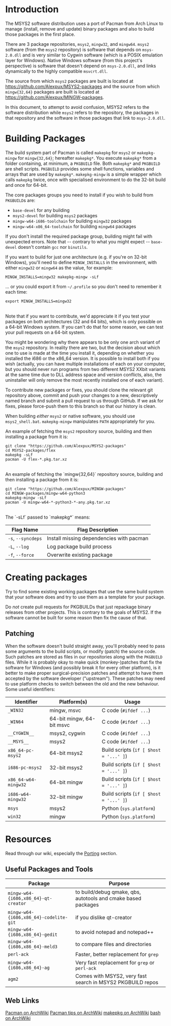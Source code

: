 Introduction
============

The MSYS2 software distribution uses a port of Pacman from Arch Linux to manage (install, remove and update) binary packages and also to build those packages in the first place.

There are 3 package repositories, `msys2`, `mingw32`, and `mingw64`. `msys2` software (from the `msys2` repository) is software that depends on `msys-2.0.dll` and is very similar to Cygwin software (which is a POSIX emulation layer for Windows). Native Windows software (from this project's perspective) is software that doesn't depend on `msys-2.0.dll`, and links dynamically to the highly compatible `msvcrt.dll`.

The source from which `msys2` packages are built is located at <https://github.com/Alexpux/MSYS2-packages> and the source from which `mingw{32,64}` packages are built is located at <https://github.com/Alexpux/MINGW-packages>.

In this document, to attempt to avoid confusion, MSYS2 refers to the software distribution while `msys2` refers to the repository, the packages in that repository and the software in those packages that link to `msys-2.0.dll`.

Building Packages
=================

The build system part of Pacman is called `makepkg` for `msys2` or `makepkg-mingw` for `mingw{32,64}`; hereafter `makepkg*`. You execute `makepkg*` from a folder containing, at minimum, a `PKGBUILD` file. Both `makepkg*` and `PKGBUILD` are shell scripts. `PKGBUILD` provides some shell functions, variables and arrays that are used by `makepkg*`. `makepkg-mingw` is a simple wrapper which calls `makepkg` twice, once with specialised environment to do the 32-bit build and once for 64-bit.

The core packages groups you need to install if you wish to build from `PKGBUILD`s are:
 - `base-devel` for any building
 - `msys2-devel` for building `msys2` packages
 - `mingw-w64-i686-toolchain` for building `mingw32` packages
 - `mingw-w64-x86_64-toolchain` for building `mingw64` packages

If you don't install the required package group, building might fail with unexpected errors. Note that -- contrary to what you might expect -- `base-devel` doesn't contain `gcc` nor `binutils`.

If you want to build for just one architecture (e.g. if you're on 32-bit Windows), you'll need to define `MINGW_INSTALLS` in the environment, with either `mingw32` or `mingw64` as the value, for example:

    MINGW_INSTALLS=mingw32 makepkg-mingw -sLf

... or you could export it from `~/.profile` so you don't need to remember it each time:

    export MINGW_INSTALLS=mingw32

<br>
Note that if you want to contribute, we'd appreciate it if you test your packages on both architectures (32 and 64 bits), which is only possible on a 64-bit Windows system. If you can't do that for some reason, we can test your pull requests on a 64-bit system.

You might be wondering why there appears to be only one arch variant of the `msys2` repository. In reality there are two, but the decision about which one to use is made at the time you install it, depending on whether you installed the i686 or the x86_64 version. It is possible to install both if you wish (actually, you can have multiple installations of each on your computer, but you should never run programs from two different MSYS2 XXbit variants at the same time due to DLL address space and version conflicts, also, the uninstaller will only remove the most recently installed one of each variant).

To contribute new packages or fixes, you should clone the relevant git repository above, commit and push your changes to a new, descriptively named branch and submit a pull request to us through GitHub. If we ask for fixes, please force-push them to this branch so that our history is clean.

When building *either* `msys2` or native software, you should use `msys2_shell.bat`. `makepkg-mingw` manipulates `PATH` appropriately for you.

An example of fetching the `msys2` repository source, building and then installing a package from it is:

    git clone "https://github.com/Alexpux/MSYS2-packages"
    cd MSYS2-packages/flex
    makepkg -sLf
    pacman -U flex-*.pkg.tar.xz

<br>
An example of fetching the `mingw{32,64}` repository source, building and then installing a package from it is:

    git clone "https://github.com/Alexpux/MINGW-packages"
    cd MINGW-packages/mingw-w64-python3
    makepkg-mingw -sLf
    pacman -U mingw-w64-*-python3-*-any.pkg.tar.xz

<br>
The `-sLf` passed to `makepkg*` means:

Flag Name          | Flag Description
-------------------|-----------------------------------------
`-s`, `--syncdeps` | Install missing dependencies with pacman
`-L`, `--log`      | Log package build process
`-f`, `--force`    | Overwrite existing package


Creating packages
=================

Try to find some existing working packages that use the same build system that your software does and try to use them as a template for your package.

Do *not* create pull requests for PKGBUILDs that just repackage binary releases from other projects. This is contrary to the goals of MSYS2. If the software cannot be built for some reason then fix the cause of that.

Patching
--------

When the software doesn't build straight away, you'll probably need to pass some arguments to the build scripts, or modify (patch) the source code. Such patches are stored as files in our repositories along with the `PKGBUILD` files. While it is probably okay to make quick (monkey-)patches that fix the software for Windows (and possibly break it for every other platform), is it better to make proper surgical-precision patches and attempt to have them accepted by the software developer ("upstream"). These patches may need to use platform checks to switch between the old and the new behaviour. Some useful identifiers:

Identifier           | Platform(s)                | Usage
---------------------|----------------------------|----------------------------
`_WIN32`             | mingw, msvc                | C code (`#ifdef ...`)
`_WIN64`             | 64-bit mingw, 64-bit msvc  | C code (`#ifdef ...`)
`__CYGWIN__`         | msys2, cygwin              | C code (`#ifdef ...`)
`__MSYS__`           | msys2                      | C code (`#ifdef ...`)
`x86_64-pc-msys2`    | 64-bit msys2               | Build scripts (`if [ $host = '...' ]`)
`i686-pc-msys2`      | 32-bit msys2               | Build scripts (`if [ $host = '...' ]`)
`x86_64-w64-mingw32` | 64-bit mingw               | Build scripts (`if [ $host = '...' ]`)
`i686-w64-mingw32`   | 32-bit mingw               | Build scripts (`if [ $host = '...' ]`)
`msys`               | msys2                      | Python (`sys.platform`)
`win32`              | mingw                      | Python (`sys.platform`)


Resources
=========

Read through our wiki, especially the [Porting](https://sourceforge.net/p/msys2/wiki/Porting/) section.

Useful Packages and Tools
-------------------------

Package                                | Purpose
---------------------------------------|------------------------------------------------------------
`mingw-w64-{i686,x86_64}-qt-creator`   | to build/debug qmake, qbs, autotools and cmake based packages
`mingw-w64-{i686,x86_64}-codelite-git` | if you dislike qt-creator
`mingw-w64-{i686,x86_64}-gedit`        | to avoid notepad and notepad++
`mingw-w64-{i686,x86_64}-meld3`        | to compare files and directories
`perl-ack`                             | Faster, better replacement for `grep`
`mingw-w64-{i686,x86_64}-ag`           | Very fast replacement for `grep` or `perl-ack`
`agm2`                                 | Comes with MSYS2, very fast search in MSYS2 PKGBUILD repos

Web Links
---------

[Pacman on ArchWiki](https://wiki.archlinux.org/index.php/Pacman)
[Pacman tips on ArchWiki](https://wiki.archlinux.org/index.php/Pacman_tips)
[makepkg on ArchWiki](https://wiki.archlinux.org/index.php/makepkg)
[bash on ArchWiki](https://wiki.archlinux.org/index.php/bash)
